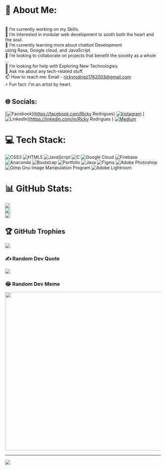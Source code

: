 

<!---
madmax2342/madmax2342 is a ✨ special ✨ repository because its `README.md` (this file) appears on your GitHub profile.
You can click the Preview link to take a look at your changes.
--->
# 💫 About Me:
<br>🔭 I’m currently working on my Skills.<br>👀 I’m interested in modular web development to sooth both the heart and the soul. <br>🌱 I’m currently learning more about chatbot Development<br> using Rasa, Google cloud, and JavaScript.<br>💞️ I’m looking to collaborate on projects that benefit the soceity as a whole ...<br>🤔 I’m looking for help with Exploring New Technologies.<br>💬 Ask me about any tech-related stuff.<br>📫 How to reach me: Email - rickyrodrigz1762003@gmail.com<br>⚡ Fun fact: I'm an artist by heart.


## 🌐 Socials:
[![Facebook](https://img.shields.io/badge/Facebook-%231877F2.svg?logo=Facebook&logoColor=white)](https://facebook.com/Ricky Rodrigues) [![Instagram](https://img.shields.io/badge/Instagram-%23E4405F.svg?logo=Instagram&logoColor=white)](https://instagram.com/ricky_rodrigz) [![LinkedIn](https://img.shields.io/badge/LinkedIn-%230077B5.svg?logo=linkedin&logoColor=white)](https://linkedin.com/in/Ricky Rodrigues ) [![Medium](https://img.shields.io/badge/Medium-12100E?logo=medium&logoColor=white)](https://medium.com/@Rickyrodrigz) 

# 💻 Tech Stack:
![CSS3](https://img.shields.io/badge/css3-%231572B6.svg?style=for-the-badge&logo=css3&logoColor=white) ![HTML5](https://img.shields.io/badge/html5-%23E34F26.svg?style=for-the-badge&logo=html5&logoColor=white) ![JavaScript](https://img.shields.io/badge/javascript-%23323330.svg?style=for-the-badge&logo=javascript&logoColor=%23F7DF1E) ![C](https://img.shields.io/badge/c-%2300599C.svg?style=for-the-badge&logo=c&logoColor=white) ![Google Cloud](https://img.shields.io/badge/Google%20Cloud-%234285F4.svg?style=for-the-badge&logo=google-cloud&logoColor=white) ![Firebase](https://img.shields.io/badge/firebase-%23039BE5.svg?style=for-the-badge&logo=firebase) ![Anaconda](https://img.shields.io/badge/Anaconda-%2344A833.svg?style=for-the-badge&logo=anaconda&logoColor=white) ![Bootstrap](https://img.shields.io/badge/bootstrap-%23563D7C.svg?style=for-the-badge&logo=bootstrap&logoColor=white) ![Portfolio](https://img.shields.io/badge/Portfolio-%23000000.svg?style=for-the-badge&logo=firefox&logoColor=#FF7139) ![Java](https://img.shields.io/badge/java-%23ED8B00.svg?style=for-the-badge&logo=java&logoColor=white) 	![Figma](https://img.shields.io/badge/figma-%23F24E1E.svg?style=for-the-badge&logo=figma&logoColor=white) ![Adobe Photoshop](https://img.shields.io/badge/adobephotoshop-%2331A8FF.svg?style=for-the-badge&logo=adobephotoshop&logoColor=white) ![Gimp Gnu Image Manipulation Program](https://img.shields.io/badge/Gimp-657D8B?style=for-the-badge&logo=gimp&logoColor=FFFFFF) ![Adobe Lightroom](https://img.shields.io/badge/Adobe%20Lightroom-31A8FF.svg?style=for-the-badge&logo=Adobe%20Lightroom&logoColor=white)
# 📊 GitHub Stats:
![](https://github-readme-stats.vercel.app/api?username=rickyrodrigues&theme=dark&hide_border=false&include_all_commits=false&count_private=false)<br/>
![](https://github-readme-streak-stats.herokuapp.com/?user=rickyrodrigues&theme=dark&hide_border=false)<br/>
![](https://github-readme-stats.vercel.app/api/top-langs/?username=rickyrodrigues&theme=dark&hide_border=false&include_all_commits=false&count_private=false&layout=compact)

## 🏆 GitHub Trophies
![](https://github-profile-trophy.vercel.app/?username=rickyrodrigues&theme=radical&no-frame=false&no-bg=false&margin-w=4)

### ✍️ Random Dev Quote
![](https://quotes-github-readme.vercel.app/api?type=horizontal&theme=light)

### 😂 Random Dev Meme
<img src="https://random-memer.herokuapp.com/" width="512px"/>

---
[![](https://visitcount.itsvg.in/api?id=rickyrodrigues&icon=0&color=1)](https://visitcount.itsvg.in)

<!-- Proudly created with GPRM ( https://gprm.itsvg.in ) -->
